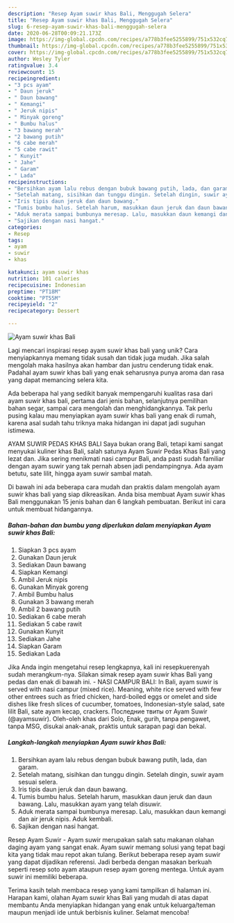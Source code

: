 ```yaml
---
description: "Resep Ayam suwir khas Bali, Menggugah Selera"
title: "Resep Ayam suwir khas Bali, Menggugah Selera"
slug: 6-resep-ayam-suwir-khas-bali-menggugah-selera
date: 2020-06-28T00:09:21.173Z
image: https://img-global.cpcdn.com/recipes/a778b3fee5255899/751x532cq70/ayam-suwir-khas-bali-foto-resep-utama.jpg
thumbnail: https://img-global.cpcdn.com/recipes/a778b3fee5255899/751x532cq70/ayam-suwir-khas-bali-foto-resep-utama.jpg
cover: https://img-global.cpcdn.com/recipes/a778b3fee5255899/751x532cq70/ayam-suwir-khas-bali-foto-resep-utama.jpg
author: Wesley Tyler
ratingvalue: 3.4
reviewcount: 15
recipeingredient:
- "3 pcs ayam"
- " Daun jeruk"
- " Daun bawang"
- " Kemangi"
- " Jeruk nipis"
- " Minyak goreng"
- " Bumbu halus"
- "3 bawang merah"
- "2 bawang putih"
- "6 cabe merah"
- "5 cabe rawit"
- " Kunyit"
- " Jahe"
- " Garam"
- " Lada"
recipeinstructions:
- "Bersihkan ayam lalu rebus dengan bubuk bawang putih, lada, dan garam."
- "Setelah matang, sisihkan dan tunggu dingin. Setelah dingin, suwir ayam sesuai selera."
- "Iris tipis daun jeruk dan daun bawang."
- "Tumis bumbu halus. Setelah harum, masukkan daun jeruk dan daun bawang. Lalu, masukkan ayam yang telah disuwir."
- "Aduk merata sampai bumbunya meresap. Lalu, masukkan daun kemangi dan air jeruk nipis. Aduk kembali."
- "Sajikan dengan nasi hangat."
categories:
- Resep
tags:
- ayam
- suwir
- khas

katakunci: ayam suwir khas 
nutrition: 101 calories
recipecuisine: Indonesian
preptime: "PT18M"
cooktime: "PT55M"
recipeyield: "2"
recipecategory: Dessert

---
```



![Ayam suwir khas Bali](https://img-global.cpcdn.com/recipes/a778b3fee5255899/751x532cq70/ayam-suwir-khas-bali-foto-resep-utama.jpg)

Lagi mencari inspirasi resep ayam suwir khas bali yang unik? Cara menyiapkannya memang tidak susah dan tidak juga mudah. Jika salah mengolah maka hasilnya akan hambar dan justru cenderung tidak enak. Padahal ayam suwir khas bali yang enak seharusnya punya aroma dan rasa yang dapat memancing selera kita.

Ada beberapa hal yang sedikit banyak mempengaruhi kualitas rasa dari ayam suwir khas bali, pertama dari jenis bahan, selanjutnya pemilihan bahan segar, sampai cara mengolah dan menghidangkannya. Tak perlu pusing kalau mau menyiapkan ayam suwir khas bali yang enak di rumah, karena asal sudah tahu triknya maka hidangan ini dapat jadi suguhan istimewa.

AYAM SUWIR PEDAS KHAS BALI Saya bukan orang Bali, tetapi kami sangat menyukai kuliner khas Bali, salah satunya Ayam Suwir Pedas Khas Bali yang lezat dan. Jika sering menikmati nasi campur Bali, anda pasti sudah familiar dengan ayam suwir yang tak pernah absen jadi pendampingnya. Ada ayam betutu, sate lilit, hingga ayam suwir sambal matah.


Di bawah ini ada beberapa cara mudah dan praktis dalam mengolah ayam suwir khas bali yang siap dikreasikan. Anda bisa membuat Ayam suwir khas Bali menggunakan 15 jenis bahan dan 6 langkah pembuatan. Berikut ini cara untuk membuat hidangannya.

<!--inarticleads1-->

##### Bahan-bahan dan bumbu yang diperlukan dalam menyiapkan Ayam suwir khas Bali:

1. Siapkan 3 pcs ayam
1. Gunakan  Daun jeruk
1. Sediakan  Daun bawang
1. Siapkan  Kemangi
1. Ambil  Jeruk nipis
1. Gunakan  Minyak goreng
1. Ambil  Bumbu halus
1. Gunakan 3 bawang merah
1. Ambil 2 bawang putih
1. Sediakan 6 cabe merah
1. Sediakan 5 cabe rawit
1. Gunakan  Kunyit
1. Sediakan  Jahe
1. Siapkan  Garam
1. Sediakan  Lada


Jika Anda ingin mengetahui resep lengkapnya, kali ini resepkuerenyah sudah merangkum-nya. Silakan simak resep ayam suwir khas Bali yang pedas dan enak di bawah ini. - NASI CAMPUR BALI: In Bali, ayam suwir is served with nasi campur (mixed rice). Meaning, white rice served with few other entrees such as fried chicken, hard-boiled eggs or omelet and side dishes like fresh slices of cucumber, tomatoes, Indonesian-style salad, sate lilit Bali, sate ayam kecap, crackers. Последние твиты от Ayam Suwir (@ayamsuwir). Oleh-oleh khas dari Solo, Enak, gurih, tanpa pengawet, tanpa MSG, disukai anak-anak, praktis untuk sarapan pagi dan bekal. 

<!--inarticleads2-->

##### Langkah-langkah menyiapkan Ayam suwir khas Bali:

1. Bersihkan ayam lalu rebus dengan bubuk bawang putih, lada, dan garam.
1. Setelah matang, sisihkan dan tunggu dingin. Setelah dingin, suwir ayam sesuai selera.
1. Iris tipis daun jeruk dan daun bawang.
1. Tumis bumbu halus. Setelah harum, masukkan daun jeruk dan daun bawang. Lalu, masukkan ayam yang telah disuwir.
1. Aduk merata sampai bumbunya meresap. Lalu, masukkan daun kemangi dan air jeruk nipis. Aduk kembali.
1. Sajikan dengan nasi hangat.


Resep Ayam Suwir - Ayam suwir merupakan salah satu makanan olahan daging ayam yang sangat enak. Ayam suwir memang solusi yang tepat bagi kita yang tidak mau repot akan tulang. Berikut beberapa resep ayam suwir yang dapat dijadikan referensi. Jadi berbeda dengan masakan berkuah seperti resep soto ayam ataupun resep ayam goreng mentega. Untuk ayam suwir ini memiliki beberapa. 

Terima kasih telah membaca resep yang kami tampilkan di halaman ini. Harapan kami, olahan Ayam suwir khas Bali yang mudah di atas dapat membantu Anda menyiapkan hidangan yang enak untuk keluarga/teman maupun menjadi ide untuk berbisnis kuliner. Selamat mencoba!
